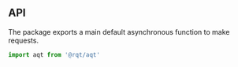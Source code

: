 
## API

The package exports a main default asynchronous function to make requests.

```js
import aqt from '@rqt/aqt'
```
